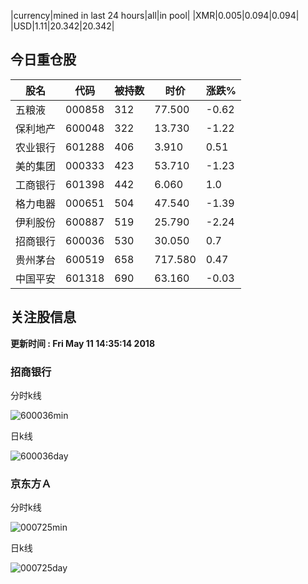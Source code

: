 |currency|mined in last 24 hours|all|in pool|
|XMR|0.005|0.094|0.094|
|USD|1.11|20.342|20.342|

## 今日重仓股 

|股名|代码|被持数|时价|涨跌%|
|---|---|---|---|---|
|五粮液|000858|312|77.500|-0.62|
|保利地产|600048|322|13.730|-1.22|
|农业银行|601288|406|3.910|0.51|
|美的集团|000333|423|53.710|-1.23|
|工商银行|601398|442|6.060|1.0|
|格力电器|000651|504|47.540|-1.39|
|伊利股份|600887|519|25.790|-2.24|
|招商银行|600036|530|30.050|0.7|
|贵州茅台|600519|658|717.580|0.47|
|中国平安|601318|690|63.160|-0.03|

## 关注股信息
**更新时间 : Fri May 11 14:35:14 2018**
### 招商银行 
分时k线

![600036min](http://image.sinajs.cn/newchart/min/n/sh600036.gif)

日k线

![600036day](http://image.sinajs.cn/newchart/daily/n/sh600036.gif)

### 京东方Ａ 
分时k线

![000725min](http://image.sinajs.cn/newchart/min/n/sz000725.gif)

日k线

![000725day](http://image.sinajs.cn/newchart/daily/n/sz000725.gif)

